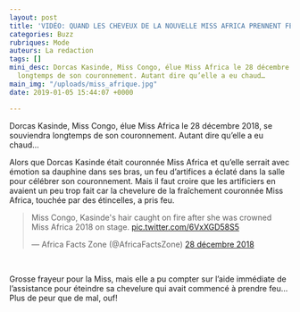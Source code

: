 ```yaml
---
layout: post
title: 'VIDÉO: QUAND LES CHEVEUX DE LA NOUVELLE MISS AFRICA PRENNENT FEU!'
categories: Buzz
rubriques: Mode
auteurs: La redaction
tags: []
mini_desc: Dorcas Kasinde, Miss Congo, élue Miss Africa le 28 décembre 2018, se souviendra
  longtemps de son couronnement. Autant dire qu’elle a eu chaud…
main_img: "/uploads/miss_afrique.jpg"
date: 2019-01-05 15:44:07 +0000

---
```

Dorcas Kasinde, Miss Congo, élue Miss Africa le 28 décembre 2018, se souviendra longtemps de son couronnement. Autant dire qu’elle a eu chaud…

Alors que Dorcas Kasinde était couronnée Miss Africa et qu’elle serrait avec émotion sa dauphine dans ses bras, un feu d’artifices a éclaté dans la salle pour célébrer son couronnement. Mais il faut croire que les artificiers en avaient un peu trop fait car la chevelure de la fraîchement couronnée Miss Africa, touchée par des étincelles, a pris feu.

<blockquote class="twitter-tweet" data-lang="fr"><p lang="en" dir="ltr">Miss Congo, Kasinde&#39;s hair caught on fire after she was crowned Miss Africa 2018 on stage. <a href="https://t.co/6VxXGD58S5">pic.twitter.com/6VxXGD58S5</a></p>&mdash; Africa Facts Zone (@AfricaFactsZone) <a href="https://twitter.com/AfricaFactsZone/status/1078674738967429120?ref_src=twsrc%5Etfw">28 décembre 2018</a></blockquote>

<script async src="https://platform.twitter.com/widgets.js" charset="utf-8"></script> 

Grosse frayeur pour la Miss, mais elle a pu compter sur l’aide immédiate de l’assistance pour éteindre sa chevelure qui avait commencé à prendre feu... Plus de peur que de mal, ouf! 